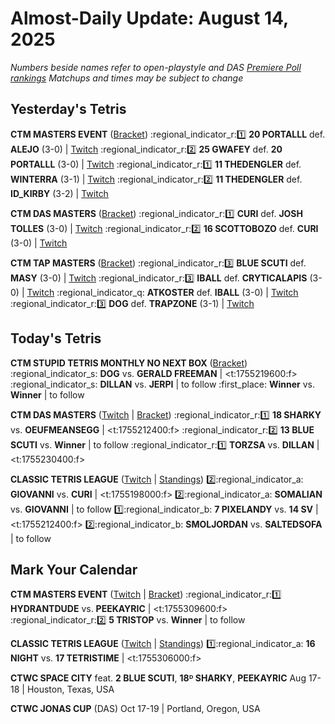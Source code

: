 # Almost-Daily Update: August 14, 2025
*Numbers beside names refer to open-playstyle and DAS [Premiere Poll rankings](https://premierepoll.wordpress.com/)*
*Matchups and times may be subject to change*

## Yesterday's Tetris
**CTM MASTERS EVENT**  ([Bracket](https://go.ctm.gg/event/ctm-august-2025/masters-event/))
:regional_indicator_r::one:  **20 PORTALLL** def. **ALEJO** (3-0)  |  [Twitch](https://www.twitch.tv/videos/2539057914?t=00h24m01s)
:regional_indicator_r::two:  **25 GWAFEY** def. **20 PORTALLL** (3-0)  |  [Twitch](https://www.twitch.tv/videos/2539057914?t=00h56m40s)
:regional_indicator_r::one:  **11 THEDENGLER** def. **WINTERRA** (3-1)  |  [Twitch](https://www.twitch.tv/videos/2539221480?t=00h20m22s)
:regional_indicator_r::two:  **11 THEDENGLER** def. **ID_KIRBY** (3-2)  |  [Twitch](https://www.twitch.tv/videos/2539221480?t=01h14m54s)

**CTM DAS MASTERS**  ([Bracket](https://go.ctm.gg/event/ctm-das-masters-august-2025/das-masters/))
:regional_indicator_r::one:  **CURI** def. **JOSH TOLLES** (3-0)  |  [Twitch](https://www.twitch.tv/videos/2539486375?t=00h12m12s)
:regional_indicator_r::two:  **16 SCOTTOBOZO** def. **CURI** (3-0)  |  [Twitch](https://www.twitch.tv/videos/2539486375?t=00h33m56s)

**CTM TAP MASTERS**  ([Bracket](https://go.ctm.gg/event/ctm-das-masters-june-2025/das-masters/))
:regional_indicator_r::three:  **BLUE SCUTI** def. **MASY** (3-0)  |  [Twitch](https://www.twitch.tv/videos/2538949263?t=00h25m39s)
:regional_indicator_r::three:  **IBALL** def. **CRYTICALAPIS** (3-0)  |  [Twitch](https://www.twitch.tv/videos/2539329767?t=00h19m01s)
:regional_indicator_q:  **ATKOSTER** def. **IBALL** (3-0)  |  [Twitch](https://www.twitch.tv/videos/2539329767?t=01h10m31s)
:regional_indicator_r::three:  **DOG** def. **TRAPZONE** (3-1)  |  [Twitch](https://www.twitch.tv/videos/2539430522?t=00h21m08s)

## Today's Tetris
**CTM STUPID TETRIS MONTHLY NO NEXT BOX**  ([Bracket](https://go.ctm.gg/event/stm-july-2025/masters-event/))
:regional_indicator_s:  **DOG** vs. **GERALD FREEMAN**  |  <t:1755219600:f>
:regional_indicator_s:  **DILLAN** vs. **JERPI**  |  to follow
:first_place:  **Winner** vs. **Winner**  |  to follow

**CTM DAS MASTERS**  ([Twitch](https://twitch.tv/monthlytetris) | [Bracket](https://go.ctm.gg/event/ctm-das-masters-august-2025/das-masters/))
:regional_indicator_r::one:  **18 SHARKY** vs. **OEUFMEANSEGG**  |  <t:1755212400:f>
:regional_indicator_r::two:  **13 BLUE SCUTI** vs. **Winner**  |  to follow
:regional_indicator_r::one:  **TORZSA** vs. **DILLAN**  |  <t:1755230400:f>

**CLASSIC TETRIS LEAGUE**  ([Twitch](https://twitch.tv/classictetrisleague) | [Standings](https://ctlscoreboard.herokuapp.com))
:two::regional_indicator_a:  **GIOVANNI** vs. **CURI**  |  <t:1755198000:f>
:two::regional_indicator_a:  **SOMALIAN** vs. **GIOVANNI**  |  to follow
:one::regional_indicator_b:  **7 PIXELANDY** vs. **14 SV**  |  <t:1755212400:f>
:two::regional_indicator_b:  **SMOLJORDAN** vs. **SALTEDSOFA**  |  to follow

## Mark Your Calendar
**CTM MASTERS EVENT**  ([Twitch](https://twitch.tv/monthlytetris) | [Bracket](https://go.ctm.gg/event/ctm-august-2025/masters-event/))
:regional_indicator_r::one:  **HYDRANTDUDE** vs. **PEEKAYRIC**  |  <t:1755309600:f>
:regional_indicator_r::two:  **5 TRISTOP** vs. **Winner**  |  to follow

**CLASSIC TETRIS LEAGUE**  ([Twitch](https://twitch.tv/classictetrisleague) | [Standings](https://ctlscoreboard.herokuapp.com))
:one::regional_indicator_a:  **16 NIGHT** vs. **17 TETRISTIME**  |  <t:1755306000:f>

**CTWC SPACE CITY**
feat. **2 BLUE SCUTI**, **18ᴰ SHARKY**, **PEEKAYRIC**
Aug 17-18  |  Houston, Texas, USA

**CTWC JONAS CUP** (DAS)
Oct 17-19  |  Portland, Oregon, USA